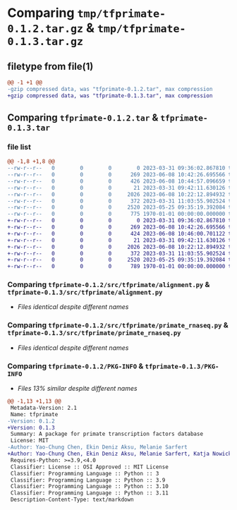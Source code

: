# Comparing `tmp/tfprimate-0.1.2.tar.gz` & `tmp/tfprimate-0.1.3.tar.gz`

## filetype from file(1)

```diff
@@ -1 +1 @@
-gzip compressed data, was "tfprimate-0.1.2.tar", max compression
+gzip compressed data, was "tfprimate-0.1.3.tar", max compression
```

## Comparing `tfprimate-0.1.2.tar` & `tfprimate-0.1.3.tar`

### file list

```diff
@@ -1,8 +1,8 @@
--rw-r--r--   0        0        0        0 2023-03-31 09:36:02.867810 tfprimate-0.1.2/LICENSE
--rw-r--r--   0        0        0      269 2023-06-08 10:42:26.695566 tfprimate-0.1.2/README.md
--rw-r--r--   0        0        0      426 2023-06-08 10:44:57.096659 tfprimate-0.1.2/pyproject.toml
--rw-r--r--   0        0        0       21 2023-03-31 09:42:11.630126 tfprimate-0.1.2/src/tfprimate/__init__.py
--rw-r--r--   0        0        0     2026 2023-06-08 10:22:12.894932 tfprimate-0.1.2/src/tfprimate/alignment.py
--rw-r--r--   0        0        0      372 2023-03-31 11:03:55.902524 tfprimate-0.1.2/src/tfprimate/phyloTree.py
--rw-r--r--   0        0        0     2520 2023-05-25 09:35:19.392084 tfprimate-0.1.2/src/tfprimate/primate_rnaseq.py
--rw-r--r--   0        0        0      775 1970-01-01 00:00:00.000000 tfprimate-0.1.2/PKG-INFO
+-rw-r--r--   0        0        0        0 2023-03-31 09:36:02.867810 tfprimate-0.1.3/LICENSE
+-rw-r--r--   0        0        0      269 2023-06-08 10:42:26.695566 tfprimate-0.1.3/README.md
+-rw-r--r--   0        0        0      424 2023-06-08 10:46:00.701122 tfprimate-0.1.3/pyproject.toml
+-rw-r--r--   0        0        0       21 2023-03-31 09:42:11.630126 tfprimate-0.1.3/src/tfprimate/__init__.py
+-rw-r--r--   0        0        0     2026 2023-06-08 10:22:12.894932 tfprimate-0.1.3/src/tfprimate/alignment.py
+-rw-r--r--   0        0        0      372 2023-03-31 11:03:55.902524 tfprimate-0.1.3/src/tfprimate/phyloTree.py
+-rw-r--r--   0        0        0     2520 2023-05-25 09:35:19.392084 tfprimate-0.1.3/src/tfprimate/primate_rnaseq.py
+-rw-r--r--   0        0        0      789 1970-01-01 00:00:00.000000 tfprimate-0.1.3/PKG-INFO
```

### Comparing `tfprimate-0.1.2/src/tfprimate/alignment.py` & `tfprimate-0.1.3/src/tfprimate/alignment.py`

 * *Files identical despite different names*

### Comparing `tfprimate-0.1.2/src/tfprimate/primate_rnaseq.py` & `tfprimate-0.1.3/src/tfprimate/primate_rnaseq.py`

 * *Files identical despite different names*

### Comparing `tfprimate-0.1.2/PKG-INFO` & `tfprimate-0.1.3/PKG-INFO`

 * *Files 13% similar despite different names*

```diff
@@ -1,13 +1,13 @@
 Metadata-Version: 2.1
 Name: tfprimate
-Version: 0.1.2
+Version: 0.1.3
 Summary: A package for primate transcription factors database
 License: MIT
-Author: Yao-Chung Chen, Ekin Deniz Aksu, Melanie Sarfert
+Author: Yao-Chung Chen, Ekin Deniz Aksu, Melanie Sarfert, Katja Nowick
 Requires-Python: >=3.9,<4.0
 Classifier: License :: OSI Approved :: MIT License
 Classifier: Programming Language :: Python :: 3
 Classifier: Programming Language :: Python :: 3.9
 Classifier: Programming Language :: Python :: 3.10
 Classifier: Programming Language :: Python :: 3.11
 Description-Content-Type: text/markdown
```

